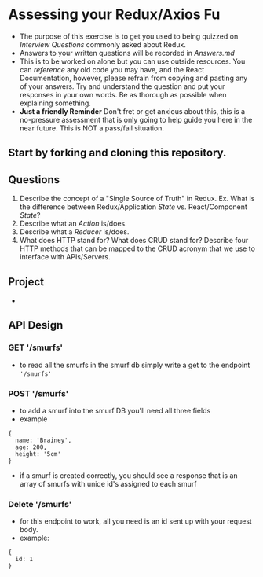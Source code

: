 # Assessing your Redux/Axios Fu
* The purpose of this exercise is to get you used to being quizzed on _Interview Questions_ commonly asked about Redux.
* Answers to your written questions will be recorded in *Answers.md* 
* This is to be worked on alone but you can use outside resources. You can *reference* any old code you may have, and the React Documentation, however, please refrain from copying and pasting any of your answers. Try and understand the question and put your responses in your own words. Be as thorough as possible when explaining something. 
* **Just a friendly Reminder** Don't fret or get anxious about this, this is a no-pressure assessment that is only going to help guide you here in the near future. This is NOT a pass/fail situation. 
## Start by forking and cloning this repository.
## Questions
1. Describe the concept of a "Single Source of Truth" in Redux. Ex. What is the difference between Redux/Application _State_ vs. React/Component _State_?
2. Describe what an _Action_ is/does.
3. Describe what a _Reducer_ is/does.
4. What does HTTP stand for? What does CRUD stand for? Describe four HTTP methods that can be mapped to the CRUD acronym that we use to interface with APIs/Servers.

## Project
* 

## API Design
### GET '/smurfs'
  * to read all the smurfs in the smurf db simply write a get to the endpoint `'/smurfs'`
### POST '/smurfs'
* to add a smurf into the smurf DB you'll need all three fields
* example
```
{
  name: 'Brainey',
  age: 200,
  height: '5cm'
}
```
 * if a smurf is created correctly, you should see a response that is an array of smurfs with uniqe id's assigned to each smurf

### Delete '/smurfs'
* for this endpoint to work, all you need is an id sent up with your request body.
* example: 
```
{
  id: 1
}
```
#### 

